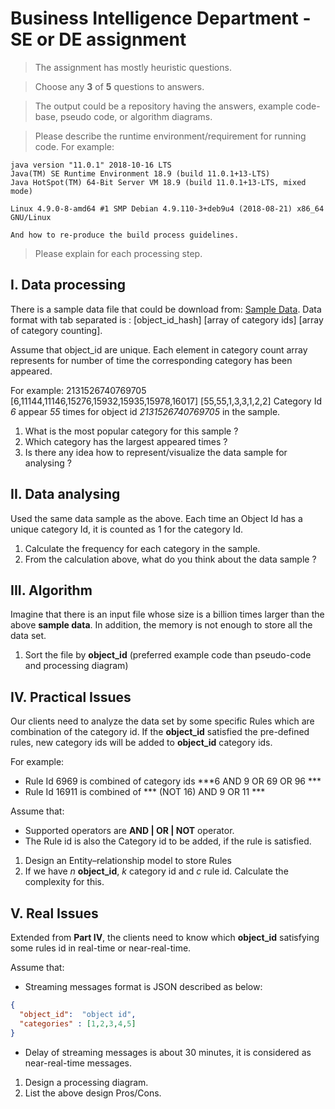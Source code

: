 # Business Intelligence Department - SE or DE assignment

> The assignment has mostly heuristic questions.

> Choose any **3** of **5** questions to answers.

> The output could be a repository having the answers, example code-base, pseudo code, 
> or algorithm diagrams.

> Please describe the runtime environment/requirement for running code.
> For example:
```
java version "11.0.1" 2018-10-16 LTS
Java(TM) SE Runtime Environment 18.9 (build 11.0.1+13-LTS)
Java HotSpot(TM) 64-Bit Server VM 18.9 (build 11.0.1+13-LTS, mixed mode)

Linux 4.9.0-8-amd64 #1 SMP Debian 4.9.110-3+deb9u4 (2018-08-21) x86_64 GNU/Linux

And how to re-produce the build process guidelines.
```

> Please explain for each processing step.

## I. Data processing
There is a sample data file that could be download from: [Sample Data](https://drive.google.com/file/d/1MTb6uM8H1qwncoVGxCk3T3zKe8C3eaps/view?usp=sharing).
Data format with tab separated is : [object_id_hash] [array of category ids] [array of category counting].

Assume that object_id are unique.
Each element in category count array represents for number of time the corresponding category has been appeared.

For example: 2131526740769705        [6,11144,11146,15276,15932,15935,15978,16017]   [55,55,1,3,3,1,2,2]
Category Id *6* appear *55* times for object id *2131526740769705* in the sample.

1. What is the most popular category for this sample ?
2. Which category has the largest appeared times ?
3. Is there any idea how to represent/visualize the data sample for analysing ?

## II. Data analysing
Used the same data sample as the above.
Each time an Object Id has a unique category Id, it is counted as 1 for the category Id. 
 
1. Calculate the frequency for each category in the sample.
2. From the calculation above, what do you think about the data sample ?

## III. Algorithm
Imagine that there is an input file whose size is a billion times larger than the above **sample data**.
In addition, the memory is not enough to store all the data set.

1. Sort the file by **object_id** (preferred example code than pseudo-code and processing diagram)

## IV. Practical Issues
Our clients need to analyze the data set by some specific Rules which are combination of the category id.
If the **object_id** satisfied the pre-defined rules, new category ids will be added to **object_id** category ids. 

For example:

- Rule Id 6969 is combined of category ids ***6 AND 9 OR 69 OR 96 ***
- Rule Id 16911 is combined of *** (NOT 16) AND 9 OR 11 ***

Assume that: 
- Supported operators are **AND | OR | NOT** operator.
- The Rule id is also the Category id to be added, if the rule is satisfied.

1. Design an Entity–relationship model to store Rules
2. If we have *n* **object_id**, *k* category id and *c* rule id. Calculate the complexity for this.

## V. Real Issues
Extended from **Part IV**, the clients need to know which **object_id** satisfying some rules id in real-time or 
near-real-time.

Assume that:

- Streaming messages format is JSON described as below: 
```json
{
  "object_id":  "object id",
  "categories" : [1,2,3,4,5]
}
```
- Delay of streaming messages is about 30 minutes, it is considered as near-real-time messages.

1. Design a processing diagram.
2. List the above design Pros/Cons. 

 
  